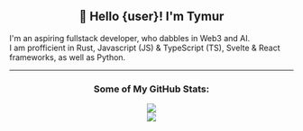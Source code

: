 <h2 align="center">👋 Hello {user}! I'm Tymur</h2> 
I'm an aspiring fullstack developer, who dabbles in Web3 and AI.<br>
I am profficient in Rust, Javascript (JS) & TypeScript (TS), Svelte & React frameworks, as well as Python.

---
<h3 align="center">Some of My GitHub Stats:</h3> 

<p align="center">
  <img src="https://github-readme-stats.vercel.app/api/top-langs/?username=Tymur-Tykva&layout=compact&theme=transparent">
  <br>
  <img src="https://github-readme-stats.vercel.app/api?username=Tymur-Tykva&show_icons=true&theme=transparent">
</p>
